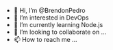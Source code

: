 - 👋 Hi, I’m @BrendonPedro
- 👀 I’m interested in DevOps
- 🌱 I’m currently learning Node.js
- 💞️ I’m looking to collaborate on ...
- 📫 How to reach me ...

<!---
BrendonPedro/BrendonPedro is a ✨ special ✨ repository because its `README.md` (this file) appears on your GitHub profile.
You can click the Preview link to take a look at your changes.
--->
